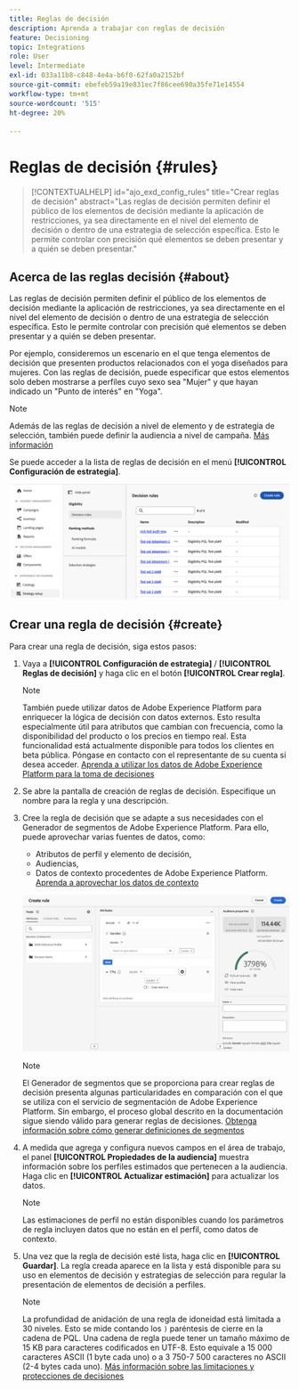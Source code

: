 ```yaml
---
title: Reglas de decisión
description: Aprenda a trabajar con reglas de decisión
feature: Decisioning
topic: Integrations
role: User
level: Intermediate
exl-id: 033a11b8-c848-4e4a-b6f0-62fa0a2152bf
source-git-commit: ebefeb59a19e831ec7f86cee690a35fe71e14554
workflow-type: tm+mt
source-wordcount: '515'
ht-degree: 20%

---
```


# Reglas de decisión {#rules}

>[!CONTEXTUALHELP]
>id="ajo_exd_config_rules"
>title="Crear reglas de decisión"
>abstract="Las reglas de decisión permiten definir el público de los elementos de decisión mediante la aplicación de restricciones, ya sea directamente en el nivel del elemento de decisión o dentro de una estrategia de selección específica. Esto le permite controlar con precisión qué elementos se deben presentar y a quién se deben presentar."

## Acerca de las reglas decisión {#about}

Las reglas de decisión permiten definir el público de los elementos de decisión mediante la aplicación de restricciones, ya sea directamente en el nivel del elemento de decisión o dentro de una estrategia de selección específica. Esto le permite controlar con precisión qué elementos se deben presentar y a quién se deben presentar.

Por ejemplo, consideremos un escenario en el que tenga elementos de decisión que presenten productos relacionados con el yoga diseñados para mujeres. Con las reglas de decisión, puede especificar que estos elementos solo deben mostrarse a perfiles cuyo sexo sea &quot;Mujer&quot; y que hayan indicado un &quot;Punto de interés&quot; en &quot;Yoga&quot;.

>[!NOTE]
>
>Además de las reglas de decisión a nivel de elemento y de estrategia de selección, también puede definir la audiencia a nivel de campaña. [Más información](../campaigns/create-campaign.md#audience)

Se puede acceder a la lista de reglas de decisión en el menú **[!UICONTROL Configuración de estrategia]**.

![](assets/decision-rules-list.png)

## Crear una regla de decisión {#create}

Para crear una regla de decisión, siga estos pasos:

1. Vaya a **[!UICONTROL Configuración de estrategia]** / **[!UICONTROL Reglas de decisión]** y haga clic en el botón **[!UICONTROL Crear regla]**.

   >[!NOTE]
   >
   >También puede utilizar datos de Adobe Experience Platform para enriquecer la lógica de decisión con datos externos. Esto resulta especialmente útil para atributos que cambian con frecuencia, como la disponibilidad del producto o los precios en tiempo real. Esta funcionalidad está actualmente disponible para todos los clientes en beta pública. Póngase en contacto con el representante de su cuenta si desea acceder. [Aprenda a utilizar los datos de Adobe Experience Platform para la toma de decisiones](../experience-decisioning/aep-data-exd.md)

1. Se abre la pantalla de creación de reglas de decisión. Especifique un nombre para la regla y una descripción.

1. Cree la regla de decisión que se adapte a sus necesidades con el Generador de segmentos de Adobe Experience Platform. Para ello, puede aprovechar varias fuentes de datos, como:
   * Atributos de perfil y elemento de decisión,
   * Audiencias,
   * Datos de contexto procedentes de Adobe Experience Platform. [Aprenda a aprovechar los datos de contexto](context-data.md)

   ![](assets/decision-rules-build.png)

   >[!NOTE]
   >
   >El Generador de segmentos que se proporciona para crear reglas de decisión presenta algunas particularidades en comparación con el que se utiliza con el servicio de segmentación de Adobe Experience Platform. Sin embargo, el proceso global descrito en la documentación sigue siendo válido para generar reglas de decisiones. [Obtenga información sobre cómo generar definiciones de segmentos](../audience/creating-a-segment-definition.md)

1. A medida que agrega y configura nuevos campos en el área de trabajo, el panel **[!UICONTROL Propiedades de la audiencia]** muestra información sobre los perfiles estimados que pertenecen a la audiencia. Haga clic en **[!UICONTROL Actualizar estimación]** para actualizar los datos.

   >[!NOTE]
   >
   >Las estimaciones de perfil no están disponibles cuando los parámetros de regla incluyen datos que no están en el perfil, como datos de contexto.

1. Una vez que la regla de decisión esté lista, haga clic en **[!UICONTROL Guardar]**. La regla creada aparece en la lista y está disponible para su uso en elementos de decisión y estrategias de selección para regular la presentación de elementos de decisión a perfiles.

   >[!NOTE]
   >
   >La profundidad de anidación de una regla de idoneidad está limitada a 30 niveles. Esto se mide contando los `)` paréntesis de cierre en la cadena de PQL. Una cadena de regla puede tener un tamaño máximo de 15 KB para caracteres codificados en UTF-8. Esto equivale a 15 000 caracteres ASCII (1 byte cada uno) o a 3 750-7 500 caracteres no ASCII (2-4 bytes cada uno). [Más información sobre las limitaciones y protecciones de decisiones](gs-experience-decisioning.md#guardrails)
